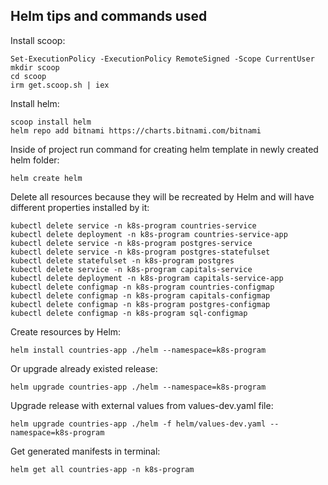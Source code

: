 ## Helm tips and commands used

Install scoop:
```
Set-ExecutionPolicy -ExecutionPolicy RemoteSigned -Scope CurrentUser
mkdir scoop
cd scoop
irm get.scoop.sh | iex
```

Install helm:
```
scoop install helm
helm repo add bitnami https://charts.bitnami.com/bitnami
```

Inside of project run command for creating helm template in newly created helm folder:
```
helm create helm
```

Delete all resources because they will be recreated by Helm and will have different properties installed by it:
```
kubectl delete service -n k8s-program countries-service
kubectl delete deployment -n k8s-program countries-service-app
kubectl delete service -n k8s-program postgres-service
kubectl delete service -n k8s-program postgres-statefulset
kubectl delete statefulset -n k8s-program postgres
kubectl delete service -n k8s-program capitals-service  
kubectl delete deployment -n k8s-program capitals-service-app
kubectl delete configmap -n k8s-program countries-configmap 
kubectl delete configmap -n k8s-program capitals-configmap
kubectl delete configmap -n k8s-program postgres-configmap
kubectl delete configmap -n k8s-program sql-configmap
```

Create resources by Helm:
```
helm install countries-app ./helm --namespace=k8s-program
```
Or upgrade already existed release:
```
helm upgrade countries-app ./helm --namespace=k8s-program
```

Upgrade release with external values from values-dev.yaml file:
```
helm upgrade countries-app ./helm -f helm/values-dev.yaml --namespace=k8s-program
```

Get generated manifests in terminal:
```
helm get all countries-app -n k8s-program
```